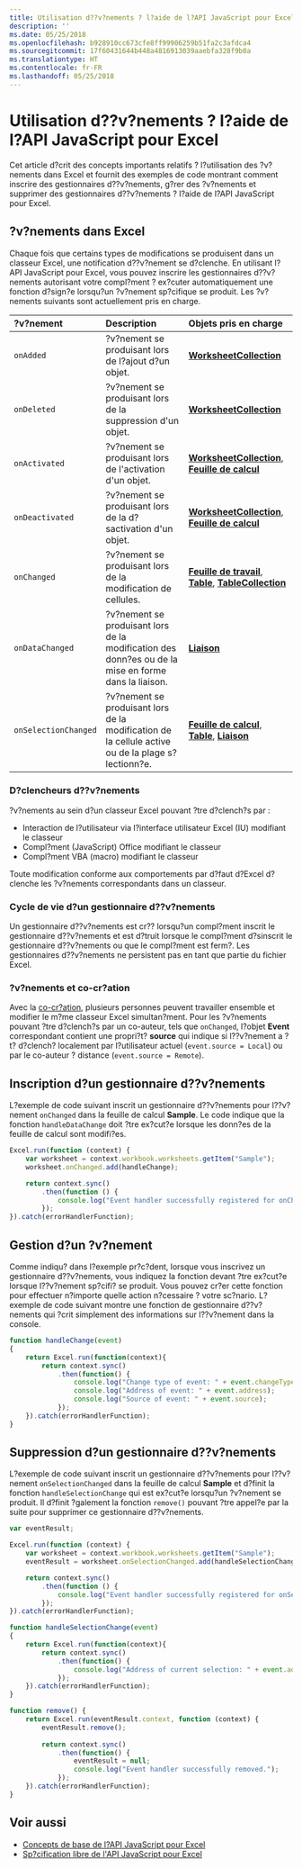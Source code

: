 ```yaml
---
title: Utilisation d??v?nements ? l?aide de l?API JavaScript pour Excel
description: ''
ms.date: 05/25/2018
ms.openlocfilehash: b928910cc673cfe8ff99906259b51fa2c3afdca4
ms.sourcegitcommit: 17f60431644b448a4816913039aaebfa328f9b0a
ms.translationtype: HT
ms.contentlocale: fr-FR
ms.lasthandoff: 05/25/2018
---
```

# <a name="work-with-events-using-the-excel-javascript-api"></a>Utilisation d??v?nements ? l?aide de l?API JavaScript pour Excel 

Cet article d?crit des concepts importants relatifs ? l?utilisation des ?v?nements dans Excel et fournit des exemples de code montrant comment inscrire des gestionnaires d??v?nements, g?rer des ?v?nements et supprimer des gestionnaires d??v?nements ? l?aide de l?API JavaScript pour Excel. 

## <a name="events-in-excel"></a>?v?nements dans Excel

Chaque fois que certains types de modifications se produisent dans un classeur Excel, une notification d??v?nement se d?clenche. En utilisant l?API JavaScript pour Excel, vous pouvez inscrire les gestionnaires d??v?nements autorisant votre compl?ment ? ex?cuter automatiquement une fonction d?sign?e lorsqu?un ?v?nement sp?cifique se produit. Les ?v?nements suivants sont actuellement pris en charge.

| ?v?nement | Description | Objets pris en charge |
|:---------------|:-------------|:-----------|
| `onAdded` | ?v?nement se produisant lors de l?ajout d?un objet. | [**WorksheetCollection**](https://dev.office.com/reference/add-ins/excel/worksheetcollection) |
| `onDeleted` | ?v?nement se produisant lors de la suppression d'un objet. | [**WorksheetCollection**](https://dev.office.com/reference/add-ins/excel/worksheetcollection) |
| `onActivated` | ?v?nement se produisant lors de l'activation d'un objet. | [**WorksheetCollection**](https://dev.office.com/reference/add-ins/excel/worksheetcollection), [**Feuille de calcul**](https://dev.office.com/reference/add-ins/excel/worksheet) |
| `onDeactivated` | ?v?nement se produisant lors de la d?sactivation d'un objet. | [**WorksheetCollection**](https://dev.office.com/reference/add-ins/excel/worksheetcollection), [**Feuille de calcul**](https://dev.office.com/reference/add-ins/excel/worksheet) |
| `onChanged` | ?v?nement se produisant lors de la modification de cellules. | [**Feuille de travail**](https://dev.office.com/reference/add-ins/excel/worksheet), [**Table**](https://dev.office.com/reference/add-ins/excel/table), [**TableCollection**](https://dev.office.com/reference/add-ins/excel/tablecollection) |
| `onDataChanged` | ?v?nement se produisant lors de la modification des donn?es ou de la mise en forme dans la liaison. | [**Liaison**](https://dev.office.com/reference/add-ins/excel/binding) |
| `onSelectionChanged` | ?v?nement se produisant lors de la modification de la cellule active ou de la plage s?lectionn?e. | [**Feuille de calcul**](https://dev.office.com/reference/add-ins/excel/worksheet), [**Table**](https://dev.office.com/reference/add-ins/excel/table), [**Liaison**](https://dev.office.com/reference/add-ins/excel/binding) |

### <a name="event-triggers"></a>D?clencheurs d??v?nements

?v?nements au sein d?un classeur Excel pouvant ?tre d?clench?s par :

- Interaction de l?utilisateur via l?interface utilisateur Excel (IU) modifiant le classeur
- Compl?ment (JavaScript) Office modifiant le classeur
- Compl?ment VBA (macro) modifiant le classeur

Toute modification conforme aux comportements par d?faut d?Excel d?clenche les ?v?nements correspondants dans un classeur.

### <a name="lifecycle-of-an-event-handler"></a>Cycle de vie d?un gestionnaire d??v?nements

Un gestionnaire d??v?nements est cr?? lorsqu?un compl?ment inscrit le gestionnaire d??v?nements et est d?truit lorsque le compl?ment d?sinscrit le gestionnaire d??v?nements ou que le compl?ment est ferm?. Les gestionnaires d??v?nements ne persistent pas en tant que partie du fichier Excel.

### <a name="events-and-coauthoring"></a>?v?nements et co-cr?ation

Avec la [co-cr?ation](co-authoring-in-excel-add-ins.md), plusieurs personnes peuvent travailler ensemble et modifier le m?me classeur Excel simultan?ment. Pour les ?v?nements pouvant ?tre d?clench?s par un co-auteur, tels que `onChanged`, l?objet **Event** correspondant contient une propri?t? **source** qui indique si l??v?nement a ?t? d?clench? localement par l?utilisateur actuel (`event.source = Local`) ou par le co-auteur ? distance (`event.source = Remote`).

## <a name="register-an-event-handler"></a>Inscription d?un gestionnaire d??v?nements

L?exemple de code suivant inscrit un gestionnaire d??v?nements pour l??v?nement `onChanged` dans la feuille de calcul **Sample**. Le code indique que la fonction `handleDataChange` doit ?tre ex?cut?e lorsque les donn?es de la feuille de calcul sont modifi?es.

```js
Excel.run(function (context) {
    var worksheet = context.workbook.worksheets.getItem("Sample");
    worksheet.onChanged.add(handleChange);

    return context.sync()
        .then(function () {
            console.log("Event handler successfully registered for onChanged event in the worksheet.");
        });
}).catch(errorHandlerFunction);
```

## <a name="handle-an-event"></a>Gestion d?un ?v?nement

Comme indiqu? dans l?exemple pr?c?dent, lorsque vous inscrivez un gestionnaire d??v?nements, vous indiquez la fonction devant ?tre ex?cut?e lorsque l??v?nement sp?cifi? se produit. Vous pouvez cr?er cette fonction pour effectuer n?importe quelle action n?cessaire ? votre sc?nario. L?exemple de code suivant montre une fonction de gestionnaire d??v?nements qui ?crit simplement des informations sur l??v?nement dans la console. 

```js
function handleChange(event)
{ 
    return Excel.run(function(context){
        return context.sync()
            .then(function() {
                console.log("Change type of event: " + event.changeType);
                console.log("Address of event: " + event.address);
                console.log("Source of event: " + event.source);
            });
    }).catch(errorHandlerFunction);
}
```

## <a name="remove-an-event-handler"></a>Suppression d?un gestionnaire d??v?nements

L?exemple de code suivant inscrit un gestionnaire d??v?nements pour l??v?nement `onSelectionChanged` dans la feuille de calcul **Sample** et d?finit la fonction `handleSelectionChange` qui est ex?cut?e lorsqu?un ?v?nement se produit. Il d?finit ?galement la fonction `remove()` pouvant ?tre appel?e par la suite pour supprimer ce gestionnaire d??v?nements.

```js
var eventResult;

Excel.run(function (context) {
    var worksheet = context.workbook.worksheets.getItem("Sample");
    eventResult = worksheet.onSelectionChanged.add(handleSelectionChange);

    return context.sync()
        .then(function () {
            console.log("Event handler successfully registered for onSelectionChanged event in the worksheet.");
        });
}).catch(errorHandlerFunction);

function handleSelectionChange(event)
{ 
    return Excel.run(function(context){
        return context.sync()
            .then(function() {
                console.log("Address of current selection: " + event.address);
            });
    }).catch(errorHandlerFunction);
}

function remove() {
    return Excel.run(eventResult.context, function (context) {
        eventResult.remove();
        
        return context.sync()
            .then(function() {
                eventResult = null;
                console.log("Event handler successfully removed.");
            });
    }).catch(errorHandlerFunction);
}
```

## <a name="see-also"></a>Voir aussi

- [Concepts de base de l?API JavaScript pour Excel](excel-add-ins-core-concepts.md)
- [Sp?cification libre de l'API JavaScript pour Excel](https://github.com/OfficeDev/office-js-docs/tree/ExcelJs_OpenSpec)